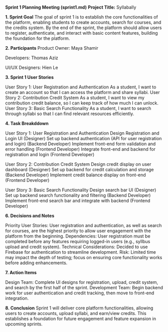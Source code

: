 **Sprint 1 Planning Meeting (sprint1.md)**
**Project Title:** Syllabally

**1.  Sprint Goal**
The goal of sprint 1 is to establish the core functionalities of the platform, enabling students to create accounts, search for courses, and the credits system. By the end of the sprint, the platform should allow users to register, authenticate, and interact with basic content features, building the foundation for the platform.

**2. Participants**
Product Owner: Maya Shamir

Developers: Thomas Aziz

UI/UX Designers: Hien Le

**3. Sprint 1 User Stories**

User Story 1: User Registration and Authentication
As a student, I want to create an account so that I can access the platform and share syllabi.
User Story 2: Contribution Credit System
As a student, I want to view my contribution credit balance, so I can keep track of how much I can unlock.
User Story 3: Basic Search Functionality
As a student, I want to search through syllabi so that I can find relevant resources efficiently.

**4. Task Breakddown**

User Story 1: User Registration and Authentication
Design Registration and Login UI  (Designer)
Set up backend authentication (API for user registration and login) (Backend Developer)
Implement front-end form validation and error handling  (Frontend Developer)
Integrate front-end and backend for registration and login (Frontend Developer)

User Story 2: Contribution Credit System
Design credit display on user dashboard (Designer)
Set up backend for credit calculation and storage (Backend Developer)
Implement credit balance display on front-end (Frontend Developer)

User Story 3: Basic Search Functionality
Design search bar UI (Designer)
Set up backend search functionality and filtering (Backend Developer)
Implement front-end search bar and integrate with backend (Frontend Developer)

**6. Decisions and Notes**

Priority User Stories: User registration and authentication, as well as search for courses, are the highest priority to allow user engagement with the platform from the beginning.
Dependencies: User registration must be completed before any features requiring logged-in users (e.g., syllbus upload and credit system).
Technical Considerations: Decided to use Firebase for authentication to streamline development.
Risk: Limited time may impact the depth of testing; focus on ensuring core functionality works before adding enhancements.

**7. Action Items**

Design Team: Complete UI designs for registration, upload, credit system, and search by the first half of the sprint.
Development Team: Begin backend work for user authentication and credit tracking, then move to front-end integration.

**8. Conclusion**
Sprint 1 will deliver core platform functionalities, allowing users to create accounts, upload syllabi, and earn/view credits. This establishes a foundation for future engagement and feature expansion in upcoming sprints.


